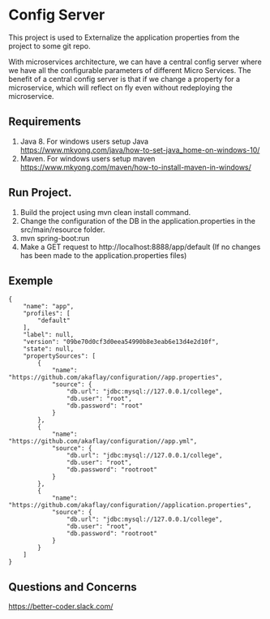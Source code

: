 # Config Server

This project is used to Externalize the application properties from the project to some git repo.

With microservices architecture, we can have a central config server where we have all the configurable parameters of different Micro Services. The benefit of a central config server is that if we change a property for a microservice, which will reflect on fly even without redeploying the microservice.


## Requirements
1. Java 8. For windows users setup Java https://www.mkyong.com/java/how-to-set-java_home-on-windows-10/
2. Maven. For windows users setup maven https://www.mkyong.com/maven/how-to-install-maven-in-windows/

## Run Project.
1. Build the project using mvn clean install command.
2. Change the configuration of the DB in the application.properties in the src/main/resource folder.
3. mvn spring-boot:run
4. Make a GET request to http://localhost:8888/app/default (If no changes has been made to the application.properties files)

## Exemple
```
{
    "name": "app",
    "profiles": [
        "default"
    ],
    "label": null,
    "version": "09be70d0cf3d0eea54990b8e3eab6e13d4e2d10f",
    "state": null,
    "propertySources": [
        {
            "name": "https://github.com/akaflay/configuration//app.properties",
            "source": {
                "db.url": "jdbc:mysql://127.0.0.1/college",
                "db.user": "root",
                "db.password": "root"
            }
        },
        {
            "name": "https://github.com/akaflay/configuration//app.yml",
            "source": {
                "db.url": "jdbc:mysql://127.0.0.1/college",
                "db.user": "root",
                "db.password": "rootroot"
            }
        },
        {
            "name": "https://github.com/akaflay/configuration//application.properties",
            "source": {
                "db.url": "jdbc:mysql://127.0.0.1/college",
                "db.user": "root",
                "db.password": "rootroot"
            }
        }
    ]
}
```
## Questions and Concerns
https://better-coder.slack.com/
